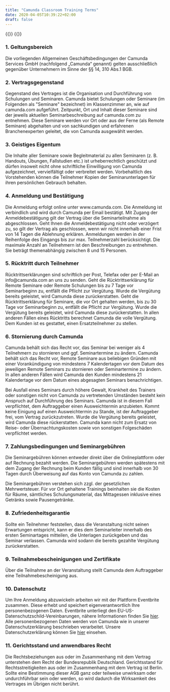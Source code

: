 ```yaml
---
title: "Camunda Classroom Training Terms"
date: 2020-04-05T10:39:22+02:00
draft: false
---
```


{{<highlight title="Allgemeine Geschäftsbedingungen (AGB) für offene Seminare" >}}
{{</highlight>}}

<h3>1. Geltungsbereich</h3>
<p>Die vorliegenden Allgemeinen Geschäftsbedingungen der Camunda Services GmbH (nachfolgend „Camunda“ genannt) gelten ausschließlich gegenüber Unternehmern im Sinne der §§ 14, 310 Abs.1 BGB.</p>
<h3>2. Vertragsgegenstand</h3>
<p>Gegenstand des Vertrages ist die Organisation und Durchführung von Schulungen und Seminaren.
Camunda bietet Schulungen oder Seminare (im Folgenden als "Seminare" bezeichnet) im Klassenzimmer an, wie auf camunda.com aufgeführt. Zeitpunkt, Ort und Inhalt dieser Seminare sind der jeweils aktuellen Seminarbeschreibung auf camunda.com zu entnehmen. Diese Seminare werden vor Ort oder aus der Ferne (als Remote Seminare) abgehalten und von sachkundigen und erfahrenen Branchenexperten geleitet, die von Camunda ausgewählt werden.</p>
<h3>3. Geistiges Eigentum</h3>
<p>Die Inhalte aller Seminare sowie Begleitmaterial zu allen Seminaren (z. B. Handouts, Übungen, Fallstudien etc.) ist urheberrechtlich geschützt und dürfen insoweit nicht ohne schriftliche Einwilligung von Camunda aufgezeichnet, vervielfältigt oder verbreitet werden. Vorbehaltlich des Vorstehenden können die Teilnehmer Kopien der Seminarunterlagen für ihren persönlichen Gebrauch behalten.</p>
<h3>4. Anmeldung und Bestätigung</h3>
<p>Die Anmeldung erfolgt online unter www.camunda.com. Die Anmeldung ist verbindlich und wird durch Camunda per Email bestätigt. Mit Zugang der Anmeldebestätigung gilt der Vertrag über die Seminarteilnahme als abgeschlossen. Geht Ihnen die Anmeldebestätigung nicht oder verzögert zu, so gilt der Vertrag als geschlossen, wenn wir nicht innerhalb einer Frist von 14 Tagen die Ablehnung erklären. Anmeldungen werden in der Reihenfolge des Eingangs bis zur max. Teilnehmerzahl berücksichtigt. Die maximale Anzahl an Teilnehmern ist den Beschreibungen zu entnehmen. Sie beträgt themenabhängig zwischen 8 und 15 Personen.</p>
<h3>5. Rücktritt durch Teilnehmer</h3>
<p>Rücktrittserklärungen sind schriftlich per Post, Telefax oder per E-Mail an info@camunda.com an uns zu senden.
Geht die Rücktrittserklärung für Remote Seminare oder Remote Schulungen bis zu 7 Tage vor Seminarbeginn zu, entfällt die Pflicht zur Vergütung. Wurde die Vergütung bereits geleistet, wird Camunda diese zurückerstatten.
Geht die Rücktrittserklärung für Seminare, die vor Ort gehalten werden, bis zu 30 Tage vor Seminarbeginn zu, entfällt die Pflicht zur Vergütung. Wurde die Vergütung bereits geleistet, wird Camunda diese zurückerstatten.
In allen anderen Fällen eines Rücktritts berechnet Camunda die volle Vergütung. Dem Kunden ist es gestattet, einen Ersatzteilnehmer zu stellen. </p>
<h3>6. Stornierung durch Camunda</h3>
<p>Camunda behält sich das Recht vor, das Seminar bei weniger als 4 Teilnehmern zu stornieren und ggf. Seminartermine zu ändern. Camunda behält sich das Recht vor, Remote Seminare aus beliebigen Gründen mit einer Vorankündigung von mindestens 7 Kalendertagen vor dem Datum des jeweiligen Remote Seminars zu stornieren oder Seminartermine zu ändern.
In allen anderen Fällen wird Camunda den Kunden mindestens 21 Kalendertage vor dem Datum eines abgesagten Seminars benachrichtigen.</p>
<p>Bei Ausfall eines Seminars durch höhere Gewalt, Krankheit des Trainers oder sonstigen nicht von Camunda zu vertretenden Umständen besteht kein Anspruch auf Durchführung des Seminars. Camunda ist in diesem Fall verpflichtet, dem Auftraggeber einen Ausweichtermin anzubieten. Kommt keine Einigung auf einen Ausweichtermin zu Stande, ist der Auftraggeber frei, vom Vertrag zurückzutreten. Wurde die Vergütung bereits geleistet, wird Camunda diese rückerstatten. Camunda kann nicht zum Ersatz von Reise- oder Übernachtungskosten sowie von sonstigen Folgeschäden verpflichtet werden. </p>
<h3>7. Zahlungsbedingungen und Seminargebühren</h3>
<p>Die Seminargebühren können entweder direkt über die Onlineplattform oder auf Rechnung bezahlt werden. Die Seminargebühren werden spätestens mit dem Zugang der Rechnung beim Kunden fällig und sind innerhalb von 30 Tagen durch Überweisung auf das Konto von Camunda zu zahlen.</p>
<p>Die Seminargebühren verstehen sich zzgl. der gesetzlichen Mehrwertsteuer. Für vor Ort gehaltene Trainings beinhalten sie die Kosten für Räume, sämtliches Schulungsmaterial, das Mittagessen inklusive eines Getränks sowie Pausengetränke.</p>
<h3>8. Zufriedenheitsgarantie</h3>
<p>Sollte ein Teilnehmer feststellen, dass die Veranstaltung nicht seinen Erwartungen entspricht, kann er dies dem Seminarleiter innerhalb des ersten Seminartages mitteilen, die Unterlagen zurückgeben und das Seminar verlassen. Camunda wird sodann die bereits gezahlte Vergütung zurückerstatten.</p>
<h3>9. Teilnahmebescheinigungen und Zertifikate</h3>
<p>Über die Teilnahme an der Veranstaltung stellt Camunda dem Auftraggeber eine Teilnahmebescheinigung aus.</p>
<h3>10. Datenschutz</h3>
<p>Um Ihre Anmeldung abzuwickeln arbeiten wir mit der Plattform Eventbrite zusammen. Diese erhebt und speichert eigenverantwortlich Ihre personenbezogenen Daten. Eventbrite unterliegt den EU-US-Datenschutzschild-Vereinbarungen, nähere Informationen finden Sie <a href="https://www.eventbrite.com/support/articles/en_US/Troubleshooting/eventbrite-privacy-policy?lg=en_US" target="_blank">hier</a>.  Alle personenbezogenen Daten werden von Camunda wie in unserer Datenschutzerklärung beschrieben verarbeitet. Unsere Datenschutzerklärung können Sie <a href="https://camunda.com/legal/privacy/" target="_blank">hier</a> einsehen. </p>
<h3>11. Gerichtsstand und anwendbares Recht</h3>
<p>Die Rechtsbeziehungen aus oder im Zusammenhang mit dem Vertrag unterstehen dem Recht der Bundesrepublik Deutschland. Gerichtsstand für Rechtsstreitigkeiten aus oder im Zusammenhang mit dem Vertrag ist Berlin. Sollte eine Bestimmung dieser AGB ganz oder teilweise unwirksam oder undurchführbar sein oder werden, so wird dadurch die Wirksamkeit des Vertrages im Übrigen nicht berührt.</p>


<div style="margin-bottom: 100px"></div>
